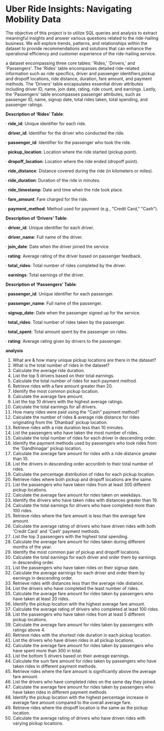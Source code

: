 # Uber Ride Insights:  Navigating Mobility Data

The objective of this project is to utilize SQL queries and analysis to extract meaningful insights and answer various questions related to the ride-hailing business. We will explore trends, patterns, and relationships within the dataset to provide recommendations and solutions that can enhance the operational efficiency and customer experience of the ride-hailing service.

a dataset encompassing three core tables: 'Rides,' 'Drivers,' and 'Passengers'. The 'Rides' table encompasses detailed ride-related information such as ride specifics, driver and passenger identifiers,pickup and dropoff locations, ride distance, duration, fare amount, and payment methods. The 'Drivers' table encapsulates essential driver attributes including driver ID, name, join date, rating, ride count, and earnings. Lastly, the 'Passengers' table encompasses passenger attributes, such as passenger ID, name, signup date, total rides taken, total spending, and passenger ratings. 

**Description of  ‘Rides’ Table**:

·       **ride_id**: Unique identifier for each ride.

·       **driver_id**: Identifier for the driver who conducted the ride.

·       **passenger_id**: Identifier for the passenger who took the ride.

·       **pickup_location**: Location where the ride started (pickup point).

·       **dropoff_location**: Location where the ride ended (dropoff point).

·       **ride_distance**: Distance covered during the ride (in kilometers or miles).

·       **ride_duration**: Duration of the ride in minutes.

·       **ride_timestamp**: Date and time when the ride took place.

·       **fare_amount**: Fare charged for the ride.

·       **payment_method**: Method used for payment (e.g., "Credit Card," "Cash").

 **Description of  ‘Drivers’ Table**:

·       **driver_id**: Unique identifier for each driver.

·       **driver_name**: Full name of the driver.

·       **join_date**: Date when the driver joined the service.

·       **rating**: Average rating of the driver based on passenger feedback.

·       **total_rides**: Total number of rides completed by the driver.

·       **earnings**: Total earnings of the driver.


**Description of  ‘Passengers’ Table**:

·       **passenger_id**: Unique identifier for each passenger.

·       **passenger_name**: Full name of the passenger.

·       **signup_date**: Date when the passenger signed up for the service.

·       **total_rides**: Total number of rides taken by the passenger.

·       **total_spent**: Total amount spent by the passenger on rides.

·       **rating**: Average rating given by drivers to the passenger.

**analysis**

1. What are & how many unique pickup locations are there in the dataset?
2. What is the total number of rides in the dataset?
3. Calculate the average ride duration.
4. List the top 5 drivers based on their total earnings.
5. Calculate the total number of rides for each payment method.
6. Retrieve rides with a fare amount greater than 20.
7. Identify the most common pickup location.
8. Calculate the average fare amount.
9. List the top 10 drivers with the highest average ratings.
10. Calculate the total earnings for all drivers.
11. How many rides were paid using the "Cash" payment method?
12. Calculate the number of rides & average ride distance for rides originating from the 'Dhanbad' pickup location.
13. Retrieve rides with a ride duration less than 10 minutes.
14. List the passengers who have taken the most number of rides.
15. Calculate the total number of rides for each driver in descending order.
16. Identify the payment methods used by passengers who took rides from the 'Gandhinagar' pickup location.
17. Calculate the average fare amount for rides with a ride distance greater than 10.
18. List the drivers in descending order accordinh to their total number of rides.
19. Calculate the percentage distribution of rides for each pickup location.
20. Retrieve rides where both pickup and dropoff locations are the same.
21. List the passengers who have taken rides from at least 300 different pickup locations.
22. Calculate the average fare amount for rides taken on weekdays.
23. Identify the drivers who have taken rides with distances greater than 19.
24. Calculate the total earnings for drivers who have completed more than 100 rides.
25. Retrieve rides where the fare amount is less than the average fare amount.
26. Calculate the average rating of drivers who have driven rides with both 'Credit Card' and 'Cash' payment methods.
27. List the top 3 passengers with the highest total spending.
28. Calculate the average fare amount for rides taken during different months of the year.
29. Identify the most common pair of pickup and dropoff locations.
30. Calculate the total earnings for each driver and order them by earnings in descending order.
31. List the passengers who have taken rides on their signup date.
32. Calculate the average earnings for each driver and order them by earnings in descending order.
33. Retrieve rides with distances less than the average ride distance.
34. List the drivers who have completed the least number of rides.
35. Calculate the average fare amount for rides taken by passengers who have taken at least 20 rides.
36. Identify the pickup location with the highest average fare amount.
37. Calculate the average rating of drivers who completed at least 100 rides.
38. List the passengers who have taken rides from at least 5 different pickup locations.
39. Calculate the average fare amount for rides taken by passengers with ratings above 4.
40. Retrieve rides with the shortest ride duration in each pickup location.
41. List the drivers who have driven rides in all pickup locations.
42. Calculate the average fare amount for rides taken by passengers who have spent more than 300 in total.
43. List the bottom 5 drivers based on their average earnings.
44. Calculate the sum fare amount for rides taken by passengers who have taken rides in different payment methods.
45. Retrieve rides where the fare amount is significantly above the average fare amount.
46. List the drivers who have completed rides on the same day they joined.
47. Calculate the average fare amount for rides taken by passengers who have taken rides in different payment methods
48. Identify the pickup location with the highest percentage increase in average fare amount compared to the overall average 
    fare.
49. Retrieve rides where the dropoff location is the same as the pickup location.
50. Calculate the average rating of drivers who have driven rides with varying pickup locations.




